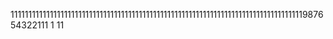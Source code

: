 1111111111111111111111111111111111111111111111111111111111111111111111111111111111987654322111
1
11
